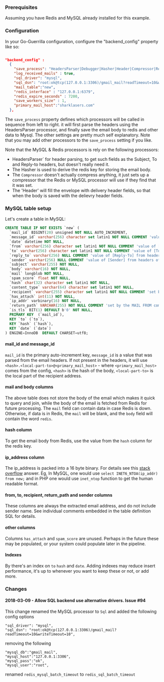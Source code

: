 
### Prerequisites


Assuming you have Redis and MySQL already installed for this example.

### Configuration

In your Go-Guerrilla configuration, configure the "backend_config" property like so:

```json

"backend_config" :
  {
    "save_process": "HeadersParser|Debugger|Hasher|Header|Compressor|Redis|Sql",
    "log_received_mails" : true,
    "sql_driver": "mysql",
    "sql_dsn": "root:ok@tcp(127.0.0.1:3306)/gmail_mail?readTimeout=10&writeTimeout=10",
    "mail_table":"new",
    "redis_interface" : "127.0.0.1:6379",
    "redis_expire_seconds" : 7200,
    "save_workers_size" : 1,
    "primary_mail_host":"sharklasers.com"
  },
```

The `save_process` property defines which processors will be called in sequence from left to right.
it will first parse the headers using the HeadersParser processor, and finally save the email body to redis
and other data to Mysql. The other settings are pretty much self explanatory.
Note that you may add other processors to the `save_process` setting if you like. 

Note that the MySQL & Redis processors is rely on the following processors:

- HeadersParser` for header parsing, to get such fields as the Subject, To and Reply-to headers, but doesn't really need it. 
- The Hasher is used to derive the redis key for storing the email body. 
- The `Compressor` doesn't actually compress anything, it just sets up a compressor that the Redis or MySQL processor will use if they find that it was set.
- The 'Header' will fill the envelope with delivery header fields, so that when the body is saved with the delievry header fields.

### MySQL table setup

Let's create a table in MySQL:

```sql
CREATE TABLE IF NOT EXISTS `new` (
  `mail_id` BIGINT(20) unsigned NOT NULL AUTO_INCREMENT,
  `message_id` varchar(256) character set latin1 NOT NULL COMMENT 'value of [Message-ID] from headers',
  `date` datetime NOT NULL,
  `from` varchar(256) character set latin1 NOT NULL COMMENT 'value of [From] from headers or return_path (MAIL FROM) if no header present',
  `to` varchar(256) character set latin1 NOT NULL COMMENT 'value of [To] from headers or recipient (RCPT TO) if no header present',
  `reply_to` varchar(256) NULL COMMENT 'value of [Reply-To] from headers if present',
  `sender` varchar(256) NULL COMMENT 'value of [Sender] from headers of present',
  `subject` varchar(255) NOT NULL,
  `body` varchar(16) NOT NULL,
  `mail` longblob NOT NULL,
  `spam_score` float NOT NULL,
  `hash` char(32) character set latin1 NOT NULL,
  `content_type` varchar(64) character set latin1 NOT NULL,
  `recipient` varchar(255) character set latin1 NOT NULL COMMENT 'set by the RCPT TO command.',
  `has_attach` int(11) NOT NULL,
  `ip_addr` varbinary(16) NOT NULL,
  `return_path` VARCHAR(255) NOT NULL COMMENT 'set by the MAIL FROM command. Can be empty to indicate a bounce, i.e <>',
  `is_tls` BIT(1) DEFAULT b'0' NOT NULL,
  PRIMARY KEY  (`mail_id`),
  KEY `to` (`to`),
  KEY `hash` (`hash`),
  KEY `date` (`date`)
) ENGINE=InnoDB  DEFAULT CHARSET=utf8;
```

#### mail_id and message_id

`mail_id` is the primary auto-increment key, `message_id` is a value that was parsed from the email headers.
If not present in the headers, it will use `<hash>.<local-part-to>@<primary_mail_host>` - where `<primary_mail_host>`
comes from the config, `<hash>` is the hash of the body, `<local-part-to>` is the local part of the recipient address.


#### mail and body columns

The above table does not store the body of the email which makes it quick
to query and join, while the body of the email is fetched from Redis
for future processing. The `mail` field can contain data in case Redis is down.
Otherwise, if data is in Redis, the `mail` will be blank, and
the `body` field will contain the word `redis`.

#### hash column

To get the email body from Redis, use the value from the `hash` column for the redis key.

#### ip_address column

The ip_address is packed into a 16 byte binary. 
For details see this [stack overflow](http://stackoverflow.com/questions/5133580/which-mysql-datatype-to-use-for-an-ip-address) answer.
Eg, In MySQL, one would use `select INET6_NTOA(ip_addr) from new;` and in PHP one would use `inet_ntop` function to get the human readable format.

#### from, to, recipient, return_path and sender columns

These columns are always the extracted email address, and do not include sender name.
See individual comments embedded in the table definition SQL for details.

#### other columns

Columns `has_attach` and `spam_score` are unused. Perhaps in the future these may be populated,
or your system could populate later in the pipeline. 

#### Indexes

By there's an index on `to` `hash` and `date`. Adding indexes may reduce insert performance, it's up to whenever you want to keep these or not, or add more. 

### Changes

#### 2018-03-09 - Allow SQL backend use alternative drivers. Issue #94


This change renamed the MySQL processor to `Sql` and added the following config options

```
"sql_driver": "mysql",
"sql_dsn": "root:ok@tcp(127.0.0.1:3306)/gmail_mail?readTimeout=10&writeTimeout=10",
```

removing the following

```
"mysql_db":"gmail_mail",
"mysql_host":"127.0.0.1:3306",
"mysql_pass":"ok",
"mysql_user":"root",
```

renamed `redis_mysql_batch_timeout` to `redis_sql_batch_timeout`
